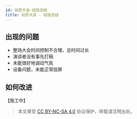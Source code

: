 ```yaml
---
id: 动员大会-经验总结
title: 动员大会 - 经验总结
---
```



## 出现的问题

- 整场大会时间控制不合理，总时间过长
- 演讲者没有事先打稿
- 未能很好地调动气氛
- 设备问题，未能正常投屏

## 如何改进

【施工中】

> 本文章受 [CC BY-NC-SA 4.0](https://creativecommons.org/licenses/by/4.0/deed.zh) 协议保护，转载请注明出处。

